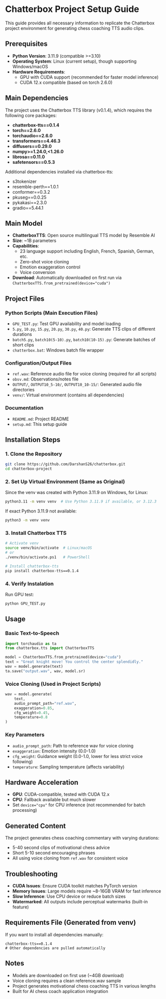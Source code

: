 # Chatterbox Project Setup Guide

This guide provides all necessary information to replicate the Chatterbox project environment for generating chess coaching TTS audio clips.

## Prerequisites

- **Python Version**: 3.11.9 (compatible >=3.10)
- **Operating System**: Linux (current setup), though supporting Windows/macOS
- **Hardware Requirements**: 
  - GPU with CUDA support (recommended for faster model inference)
  - CUDA 12.x compatible (based on torch 2.6.0)

## Main Dependencies

The project uses the Chatterbox TTS library (v0.1.4), which requires the following core packages:

- **chatterbox-tts==0.1.4**
- **torch==2.6.0**
- **torchaudio==2.6.0**
- **transformers==4.46.3**
- **diffusers==0.29.0**
- **numpy>=1.24.0,<1.26.0**
- **librosa==0.11.0**
- **safetensors==0.5.3**

Additional dependencies installed via chatterbox-tts:
- s3tokenizer
- resemble-perth==1.0.1
- conformer==0.3.2
- pkuseg==0.0.25
- pykakasi==2.3.0
- gradio==5.44.1

## Main Model

- **ChatterboxTTS**: Open source multilingual TTS model by Resemble AI
- **Size**: ~1B parameters
- **Capabilities**: 
  - 23 language support including English, French, Spanish, German, etc.
  - Zero-shot voice cloning
  - Emotion exaggeration control
  - Voice conversion
- **Download**: Automatically downloaded on first run via `ChatterboxTTS.from_pretrained(device="cuda")`

## Project Files

### Python Scripts (Main Execution Files)
- `GPU_TEST.py`: Test GPU availability and model loading
- `5.py`, `10.py`, `15.py`, `20.py`, `30.py`, `40.py`: Generate TTS clips of different durations
- `batch5.py`, `batch10(5-10).py`, `batch10(10-15).py`: Generate batches of short clips
- `chatterbox.bat`: Windows batch file wrapper

### Configuration/Output Files
- `ref.wav`: Reference audio file for voice cloning (required for all scripts)
- `obsv.md`: Observations/notes file
- `OUTPUT/`, `OUTPUT10_5-10/`, `OUTPUT10_10-15/`: Generated audio file directories
- `venv/`: Virtual environment (contains all dependencies)

### Documentation
- `README.md`: Project README
- `setup.md`: This setup guide

## Installation Steps

### 1. Clone the Repository
```bash
git clone https://github.com/DarshanS26/chatterbox.git
cd chatterbox-project
```

### 2. Set Up Virtual Environment (Same as Original)
Since the venv was created with Python 3.11.9 on Windows, for Linux:

```bash
python3.11 -m venv venv  # Use Python 3.11.9 if available, or 3.12.3
```

If exact Python 3.11.9 not available:
```bash
python3 -m venv venv
```

### 3. Install Chatterbox TTS
```bash
# Activate venv
source venv/bin/activate  # Linux/macOS
# or
./venv/bin/activate.ps1   # PowerShell

# Install chatterbox-tts
pip install chatterbox-tts==0.1.4
```

### 4. Verify Instalation
Run GPU test:
```python
python GPU_TEST.py
```

## Usage

### Basic Text-to-Speech
```python
import torchaudio as ta
from chatterbox.tts import ChatterboxTTS

model = ChatterboxTTS.from_pretrained(device="cuda")
text = "Great knight move! You control the center splendidly."
wav = model.generate(text)
ta.save("output.wav", wav, model.sr)
```

### Voice Cloning (Used in Project Scripts)
```python
wav = model.generate(
    text,
    audio_prompt_path="ref.wav",
    exaggeration=0.85,
    cfg_weight=0.45,
    temperature=0.8
)
```

### Key Parameters
- `audio_prompt_path`: Path to reference wav for voice cloning
- `exaggeration`: Emotion intensity (0.0-1.0)
- `cfg_weight`: Guidance weight (0.0-1.0, lower for less strict voice following)
- `temperature`: Sampling temperature (affects variability)

## Hardware Acceleration

- **GPU**: CUDA-compatible, tested with CUDA 12.x
- **CPU**: Fallback available but much slower
- Set `device="cpu"` for CPU inference (not recommended for batch processing)

## Generated Content

The project generates chess coaching commentary with varying durations:
- 5-40 second clips of motivational chess advice
- Short 5-10 second encouraging phrases
- All using voice cloning from `ref.wav` for consistent voice

## Troubleshooting

- **CUDA Issues**: Ensure CUDA toolkit matches PyTorch version
- **Memory Issues**: Large models require ~8-16GB VRAM for fast inference
- **Slow Inference**: Use CPU device or reduce batch sizes
- **Watermarked**: All outputs include perceptual watermarks (built-in feature)

## Requirements File (Generated from venv)
If you want to install all dependencies manually:

```
chatterbox-tts==0.1.4
# Other dependencies are pulled automatically
```

## Notes

- Models are downloaded on first use (~4GB download)
- Voice cloning requires a clean reference.wav sample
- Project generates motivational chess coaching TTS in various lengths
- Built for AI chess coach application integration
